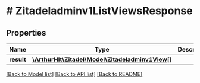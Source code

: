 # # Zitadeladminv1ListViewsResponse

## Properties

Name | Type | Description | Notes
------------ | ------------- | ------------- | -------------
**result** | [**\ArthurHlt\Zitadel\Model\Zitadeladminv1View[]**](Zitadeladminv1View.md) |  | [optional]

[[Back to Model list]](../../README.md#models) [[Back to API list]](../../README.md#endpoints) [[Back to README]](../../README.md)

